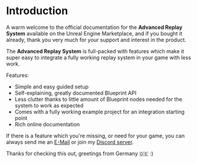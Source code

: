 # Introduction

A warm welcome to the official documentation for the **Advanced Replay System** available on the Unreal Engine Marketplace, and if you bought it already, thank you very much for your support and interest in the product.   

The **Advanced Replay System** is full-packed with features which make it super easy to integrate a fully working replay system in your game with less work.

Features:   
 - Simple and easy guided setup
 - Self-explaining, greatly documented Blueprint API
 - Less clutter thanks to little amount of Blueprint nodes needed for the system to work as expected
 - Comes with a fully working example project for an integration starting point
 - Rich online documentation

If there is a feature which you're missing, or need for your game, you can always send me an [E-Mail](mailto:iredcraft@gmail.com) or join my [Discord server](http://discord.jverbeek.de).

Thanks for checking this out, greetings from Germany :de: :)